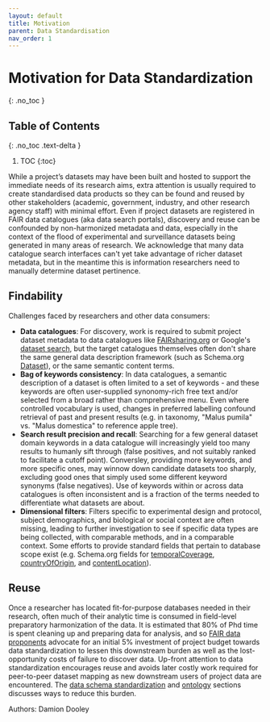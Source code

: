 ```yaml
---
layout: default
title: Motivation
parent: Data Standardisation
nav_order: 1
---
```


# Motivation for Data Standardization
{: .no_toc }

## Table of Contents
{: .no_toc .text-delta }

1. TOC
{:toc}

While a project’s datasets may have been built and hosted to support the immediate needs of its research aims, extra attention is usually required to create standardised data products so they can be found and reused by other stakeholders (academic, government, industry, and other research agency staff) with minimal effort.  Even if project datasets are registered in FAIR data catalogues (aka data search portals), discovery and reuse can be confounded by non-harmonized metadata and data, especially in the context of the flood of experimental and surveillance datasets being generated in many areas of research. We acknowledge that many data catalogue search interfaces can't yet take advantage of richer dataset metadata, but in the meantime this is information researchers need to manually determine dataset pertinence.

## Findability
Challenges faced by researchers and other data consumers:

* **Data catalogues**: For discovery, work is required to submit project dataset metadata to data catalogues like [FAIRsharing.org](https://fairsharing.org/) or Google's [dataset search](https://datasetsearch.research.google.com/), but the target catalogues themselves often don't share the same general data description framework (such as Schema.org [Dataset](https://schema.org/Dataset)), or the same semantic content terms.
* **Bag of keywords consistency**: In data catalogues, a semantic description of a dataset is often limited to a set of keywords - and these keywords are often user-supplied synonomy-rich free text and/or selected from a broad rather than comprehensive menu. Even where controlled vocabulary is used, changes in preferred labelling confound retrieval of past and present results (e.g. in taxonomy, "Malus pumila" vs. "Malus domestica" to reference apple tree).
* **Search result precision and recall**: Searching for a few general dataset domain keywords in a data catalogue will increasingly yield too many results to humanly sift through (false positives, and not suitably ranked to facilitate a cutoff point).  Conversley, providing more keywords, and more specific ones, may winnow down candidate datasets too sharply, excluding good ones that simply used some different keyword synonyms (false negatives).  Use of keywords within or across data catalogues is often inconsistent and is a fraction of the terms needed to differentiate what datasets are about.
* **Dimensional filters**: Filters specific to experimental design and protocol, subject demographics, and biological or social context are often missing, leading to further investigation to see if specific data types are being collected, with comparable methods, and in a comparable context. Some efforts to provide standard fields that pertain to database scope exist (e.g. Schema.org fields for [temporalCoverage](https://schema.org/temporalCoverage), [countryOfOrigin](https://schema.org/countryOfOrigin), and 
[contentLocation](https://schema.org/contentLocation)).

## Reuse
Once a researcher has located fit-for-purpose databases needed in their research, often much of their analytic time is consumed in field-level preparatory harmonization of the data.  It is estimated that 80% of Phd time is spent cleaning up and preparing data for analysis, and so [FAIR data proponents](https://www.nature.com/articles/d41586-020-00505-7) advocate for an initial 5% investment of project budget towards data standardization to lessen this downstream burden as well as the lost-opportunity costs of failure to discover data.  Up-front attention to data standardization encourages reuse and avoids later costly work required for peer-to-peer dataset mapping as new downstream users of project data are encountered.  The [data schema standardization](https://climatesmartagcollab.github.io/Documentation-en/Data_Standardization/schemas.html) and [ontology](https://climatesmartagcollab.github.io/Documentation-en/Data_Standardization/ontology.html) sections discusses ways to reduce this burden.

Authors: Damion Dooley
